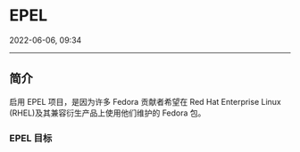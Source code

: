 # EPEL

2022-06-06, 09:34
***

## 简介

启用 EPEL 项目，是因为许多 Fedora 贡献者希望在 Red Hat Enterprise Linux (RHEL)及其兼容衍生产品上使用他们维护的 Fedora 包。

### EPEL 目标


